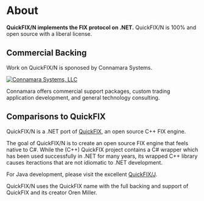 About
=====
**QuickFIX/N implements the FIX protocol on .NET.** QuickFIX/N is 100% and
open source with a liberal license.

Commercial Backing
------------------
Work on QuickFIX/N is sponosed by Connamara Systems.

[![Connamara Systems, LLC][3]][2]

Connamara offers commercial support packages, custom trading application
development, and general technology consulting.


Comparisons to QuickFIX
-----------------------
QuickFIX/N is a .NET port of [QuickFIX][0], an open source C++ FIX engine.<br/>

The goal of QuickFIX/N is to create an open source FIX engine that feels
native to C#.  While the (C++) QuickFIX project contains a C# wrapper 
which has been used successfully in .NET for many years, its wrapped C++ 
library causes iteractions that are not idiomatic to .NET development.

For Java development, please visit the excellent [QuickFIX/J][1].

QuickFIX/N uses the QuickFIX name with the full backing and support of QuickFIX and its creator Oren Miller.

[0]: http://quickfixengine.org
[1]: http://quickfixj.org
[2]: http://connamara.com
[3]: /images/Connamara-Logo.png
